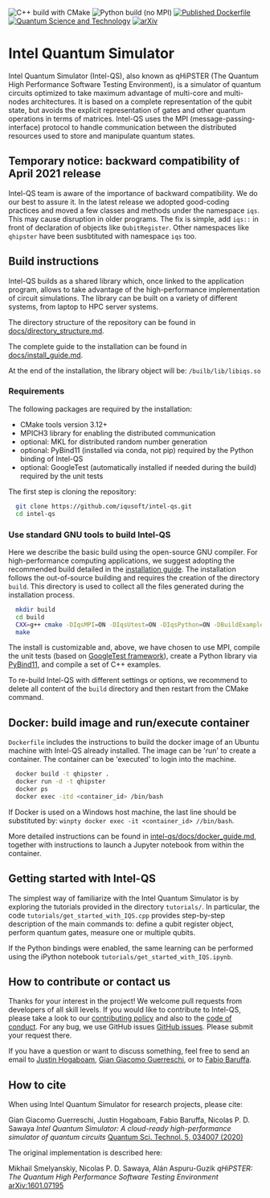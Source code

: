 ![C++ build with CMake](https://github.com/iqusoft/intel-qs/workflows/C++%20build%20with%20CMake/badge.svg)
![Python build (no MPI)](https://github.com/iqusoft/intel-qs/workflows/Python%20build%20(no%20MPI)/badge.svg)
[![Published Dockerfile](https://img.shields.io/badge/docker%20build-passing-181717?style=flat-square&logo=github&labelColor=black&color=brightgreen)](https://github.com/iqusoft/intel-qs/blob/development/Dockerfile)
[![Quantum Science and Technology](https://img.shields.io/static/v1?label=QST&message=doi:10.1088/2058-9565/ab8505&color=success)](https://iopscience.iop.org/article/10.1088/2058-9565/ab8505)
[![arXiv](https://img.shields.io/static/v1?label=arXiv&message=1601.07195&color=success)](https://arxiv.org/abs/1601.07195)


# Intel Quantum Simulator

Intel Quantum Simulator (Intel-QS), also known as qHiPSTER (The Quantum High Performance Software Testing Environment),
is a simulator of quantum circuits optimized to take maximum advantage of multi-core and multi-nodes architectures.
It is based on a complete representation of the qubit state, but avoids the explicit representation of gates and
other quantum operations in terms of matrices.
Intel-QS uses the MPI (message-passing-interface) protocol to handle communication between the distributed
resources used to store and manipulate quantum states.


## Temporary notice: backward compatibility of April 2021 release

Intel-QS team is aware of the importance of backward compatibility. We do our best to assure it.
In the latest release we adopted good-coding practices and moved a few classes and methods under
the namespace `iqs`. This may cause disruption in older programs. The fix is simple, add `iqs::`
in front of declaration of objects like `QubitRegister`. Other namespaces like `qhipster` have
been susbtituted with namespace `iqs` too.


## Build instructions

Intel-QS builds as a shared library which, once linked to the application program, allows to take advantage
of the high-performance implementation of circuit simulations.
The library can be built on a variety of different systems, from laptop to HPC server systems.

The directory structure of the repository can be found in
[docs/directory_structure.md](/docs/directory_structure.md).

The complete guide to the installation can be found in
[docs/install_guide.md](/docs/install_guide.md).

At the end of the installation, the library object will be: `/builb/lib/libiqs.so`


### Requirements

The following packages are required by the installation:

*  CMake tools version 3.12+
*  MPICH3 library for enabling the distributed communication
*  optional: MKL for distributed random number generation
*  optional: PyBind11 (installed via conda, not pip) required by the Python binding of Intel-QS
*  optional: GoogleTest (automatically installed if needed during the build) required by the unit tests

The first step is cloning the repository:
```bash
  git clone https://github.com/iqusoft/intel-qs.git
  cd intel-qs
```


### Use standard GNU tools to build Intel-QS

Here we describe the basic build using the open-source GNU compiler.
For high-performance computing applications, we suggest adopting the
recommended build detailed in the [installation guide](/docs/install_guide.md).
The installation follows the out-of-source building and requires the creation of the directory `build`.
This directory is used to collect all the files generated during the installation process.

```bash
  mkdir build
  cd build
  CXX=g++ cmake -DIqsMPI=ON -DIqsUtest=ON -DIqsPython=ON -DBuildExamples=ON ..
  make
```
The install is customizable and, above, we have chosen to use MPI, compile the
unit tests (based on [GoogleTest framework](https://github.com/google/googletest)),
create a Python library via [PyBind11](https://github.com/pybind/pybind11),
and compile a set of C++ examples.

To re-build Intel-QS with different settings or options, we recommend to delete all content of the
`build` directory and then restart from the CMake command.



## Docker: build image and run/execute container

`Dockerfile` includes the instructions to build the docker image of an Ubuntu machine
with Intel-QS already installed. The image can be 'run' to create a container.
The container can be 'executed' to login into the machine.

```bash
  docker build -t qhipster .
  docker run -d -t qhipster
  docker ps
  docker exec -itd <container_id> /bin/bash
```

If Docker is used on a Windows host machine, the last line should be substituted by:
`winpty docker exec -it <container_id> //bin/bash`.

More detailed instructions can be found in 
[intel-qs/docs/docker_guide.md](/docs/docker_guide.md),
together with instructions to launch a Jupyter notebook from within the container.



## Getting started with Intel-QS

The simplest way of familiarize with the Intel Quantum Simulator is by exploring
the tutorials provided in the directory `tutorials/`.
In particular, the code `tutorials/get_started_with_IQS.cpp` provides step-by-step
description of the main commands to:
define a qubit register object, perform quantum gates, measure one or multiple qubits.

If the Python bindings were enabled, the same learning can be performed using the iPython
notebook `tutorials/get_started_with_IQS.ipynb`.



## How to contribute or contact us

Thanks for your interest in the project! We welcome pull requests from developers
of all skill levels. If you would like to contribute to Intel-QS, please take a
look to our [contributing policy](CONTRIBUTING.md) and also to the 
[code of conduct](CODE_OF_CONDUCT.md). 
For any bug, we use GitHub issues [GitHub issues](https://github.com/iqusoft/intel-qs/issues). Please submit your request there.

If you have a question or want to discuss something, feel free to send an email to
[Justin Hogaboam](justin.w.hogaboam@intel.com),
[Gian Giacomo Guerreschi](gian.giacomo.guerreschi@intel.com), or to
[Fabio Baruffa](fabio.baruffa@intel.com).



## How to cite

When using Intel Quantum Simulator for research projects, please cite:

   Gian Giacomo Guerreschi, Justin Hogaboam, Fabio Baruffa, Nicolas P. D. Sawaya
   *Intel Quantum Simulator: A cloud-ready high-performance simulator of quantum circuits*
   [Quantum Sci. Technol. 5, 034007 (2020)](https://doi.org/10.1088/2058-9565/ab8505)

The original implementation is described here: 

   Mikhail Smelyanskiy, Nicolas P. D. Sawaya, Alán Aspuru-Guzik
   *qHiPSTER: The Quantum High Performance Software Testing Environment*
   [arXiv:1601.07195](https://arxiv.org/abs/1601.07195)

